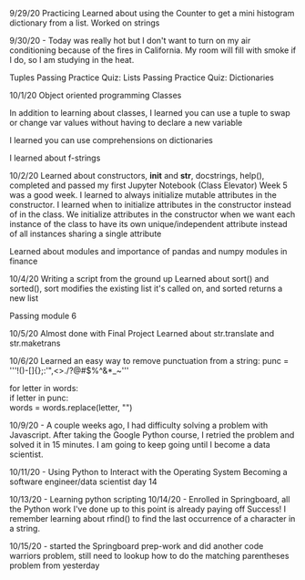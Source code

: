 9/29/20 Practicing
Learned about using the Counter to get a mini histogram dictionary from a list. 
Worked on strings

9/30/20 - Today was really hot but I don't want to turn on my air conditioning because of the fires in California. My room will fill with smoke if I do, so I am studying in the heat. 

Tuples
Passing Practice Quiz: Lists
Passing Practice Quiz: Dictionaries

10/1/20
Object oriented programming
Classes


In addition to learning about classes, I learned you can use a tuple to swap or change var values without having to declare a new variable

I learned you can use comprehensions on dictionaries 

I learned about f-strings

10/2/20
Learned about constructors, __init__ and __str__, docstrings, help(), completed and passed my first Jupyter Notebook (Class Elevator) 
Week 5 was a good week. I learned to always initialize mutable attributes in the constructor. I learned when to initialize attributes in the constructor instead of in the class. We initialize attributes in the constructor when we want each instance of the class to have its own unique/independent attribute instead of all instances sharing a single attribute

Learned about modules and importance of pandas and numpy modules in finance

10/4/20
Writing a script from the ground up
Learned about sort() and sorted(), sort modifies the existing list it's called on, and sorted returns a new list 

Passing module 6

10/5/20 Almost done with Final Project
Learned about str.translate and str.maketrans

10/6/20
Learned an easy way to remove punctuation from a string:
punc = '''!()-[]{};:'"\,<>./?@#$%^&*_~'''

for letter in words:  
  if letter in punc:  
    words = words.replace(letter, "")

10/9/20 - A couple weeks ago, I had difficulty solving a problem with Javascript. After taking the Google Python course, I retried the problem and solved it in 15 minutes. I am going to keep going until I become a data scientist. 

10/11/20 - Using Python to Interact with the Operating System
Becoming a software engineer/data scientist day 14

10/13/20 - Learning python scripting
10/14/20 - Enrolled in Springboard, all the Python work I've done up to this point is already paying off
Success! I remember learning about rfind() to find the last occurrence of a character in a string. 

10/15/20 - started the Springboard prep-work and did another code warriors problem, still need to lookup how to do the matching parentheses problem from yesterday




